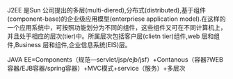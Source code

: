 J2EE 是Sun 公司提出的多层(multi-diered),分布式(distributed),基于组件(component-base)的企业级应用模型(enterpriese application model).在这样的一个应用系统中，可按照功能划分为不同的组件，这些组件又可在不同计算机上，并且处于相应的层次(tier)中。所属层次包括客户层(clietn tier)组件,web 层和组件,Business 层和组件,企业信息系统(EIS)层。
JAVA EE=Components（规范—servlet/jsp/ejb/jsf）+Contanous（容器?WEB容器/EJB容器/spring容器）+MVC模式+service（服务）+多层次